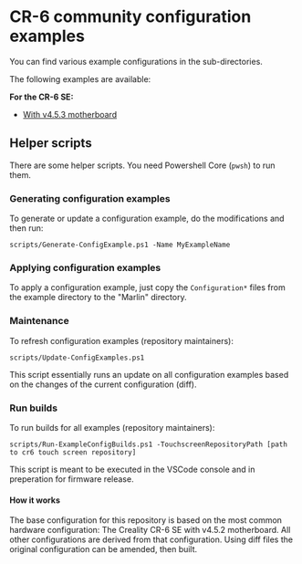 # CR-6 community configuration examples

You can find various example configurations in the sub-directories.

The following examples are available: 

**For the CR-6 SE:**

- [With v4.5.3 motherboard](./cr6-se-v4.5.3-mb)

## Helper scripts

There are some helper scripts. You need Powershell Core (`pwsh`) to run them.

### Generating configuration examples

To generate or update a configuration example, do the modifications and then run:

    scripts/Generate-ConfigExample.ps1 -Name MyExampleName

### Applying configuration examples

To apply a configuration example, just copy the `Configuration*` files from the example directory to the "Marlin" directory.

### Maintenance

To refresh configuration examples (repository maintainers):

    scripts/Update-ConfigExamples.ps1

This script essentially runs an update on all configuration examples based on the changes of the current configuration (diff).

### Run builds

To run builds for all examples (repository maintainers):

    scripts/Run-ExampleConfigBuilds.ps1 -TouchscreenRepositoryPath [path to cr6 touch screen repository]

This script is meant to be executed in the VSCode console and in preperation for firmware release.

#### How it works

The base configuration for this repository is based on the most common hardware configuration: The Creality CR-6 SE with v4.5.2 motherboard. All other configurations are derived from that configuration. Using diff files the original configuration can be amended, then built.